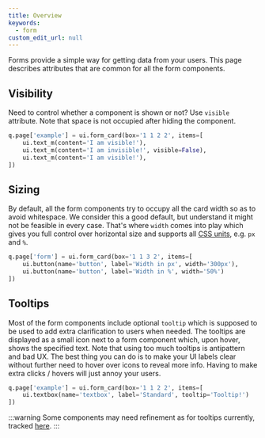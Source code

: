 ```yaml
---
title: Overview
keywords:
  - form
custom_edit_url: null
---
```


Forms provide a simple way for getting data from your users. This page describes attributes that are common for all the form components.

## Visibility

Need to control whether a component is shown or not? Use `visible` attribute. Note that space is not occupied after hiding the component.

```py
q.page['example'] = ui.form_card(box='1 1 2 2', items=[
    ui.text_m(content='I am visible!'),
    ui.text_m(content='I am invisible!', visible=False),
    ui.text_m(content='I am visible!'),
])
```

## Sizing

By default, all the form components try to occupy all the card width so as to avoid whitespace. We consider this a good default, but
understand it might not be feasible in every case. That's where `width` comes into play which gives you full control over horizontal size
and supports all  [CSS units](https://developer.mozilla.org/en-US/docs/Learn/CSS/Building_blocks/Values_and_units), e.g. `px` and `%`.

```py
q.page['form'] = ui.form_card(box='1 1 3 2', items=[
    ui.button(name='button', label='Width in px', width='300px'),
    ui.button(name='button', label='Width in %', width='50%')
])
```

## Tooltips

Most of the form components include optional `tooltip` which is supposed to be used to add extra clarification to users when needed. The tooltips are
displayed as a small icon next to a form component which, upon hover, shows the specified text. Note that using too much tooltips is antipattern and
bad UX. The best thing you can do is to make your UI labels clear without further need to hover over icons to reveal more info. Having to make
extra clicks / hovers will just annoy your users.

```py
q.page['example'] = ui.form_card(box='1 1 2 2', items=[
    ui.textbox(name='textbox', label='Standard', tooltip='Tooltip!')
])
```

:::warning
Some components may need refinement as for tooltips currently, tracked [here](https://github.com/h2oai/wave/issues/326).
:::
